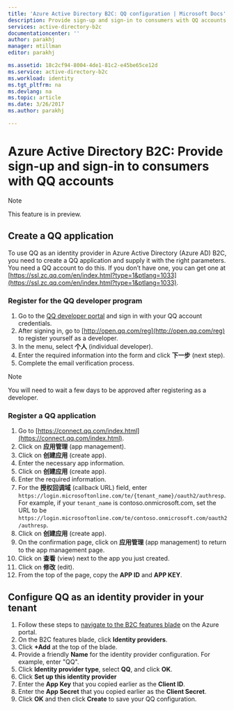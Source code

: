 ```yaml
---
title: 'Azure Active Directory B2C: QQ configuration | Microsoft Docs'
description: Provide sign-up and sign-in to consumers with QQ accounts in your applications that are secured by Azure Active Directory B2C.
services: active-directory-b2c
documentationcenter: ''
author: parakhj
manager: mtillman
editor: parakhj

ms.assetid: 18c2cf94-8004-4de1-81c2-e45be65ce12d
ms.service: active-directory-b2c
ms.workload: identity
ms.tgt_pltfrm: na
ms.devlang: na
ms.topic: article
ms.date: 3/26/2017
ms.author: parakhj

---
```

# Azure Active Directory B2C: Provide sign-up and sign-in to consumers with QQ accounts

> [!NOTE]
> This feature is in preview.
> 

## Create a QQ application

To use QQ as an identity provider in Azure Active Directory (Azure AD) B2C, you need to create a QQ application and supply it with the right parameters. You need a QQ account to do this. If you don’t have one, you can get one at [https://ssl.zc.qq.com/en/index.html?type=1&ptlang=1033](https://ssl.zc.qq.com/en/index.html?type=1&ptlang=1033).

### Register for the QQ developer program

1. Go to the [QQ developer portal](http://open.qq.com) and sign in with your QQ account credentials.
2. After signing in, go to [http://open.qq.com/reg](http://open.qq.com/reg) to register yourself as a developer.
3. In the menu, select **个人** (individual developer).
4. Enter the required information into the form and click **下一步** (next step).
5. Complete the email verification process.

> [!NOTE]
> You will need to wait a few days to be approved after registering as a developer. 

### Register a QQ application

1. Go to [https://connect.qq.com/index.html](https://connect.qq.com/index.html).
2. Click on **应用管理** (app management).
3. Click on **创建应用** (create app).
4. Enter the necessary app information.
5. Click on **创建应用** (create app).
6. Enter the required information.
7. For the **授权回调域** (callback URL) field, enter `https://login.microsoftonline.com/te/{tenant_name}/oauth2/authresp`. For example, if your `tenant_name` is contoso.onmicrosoft.com, set the URL to be `https://login.microsoftonline.com/te/contoso.onmicrosoft.com/oauth2/authresp`.
8. Click on **创建应用** (create app).
9. On the confirmation page, click on **应用管理** (app management) to return to the app management page.
10. Click on **查看** (view) next to the app you just created.
11. Click on **修改** (edit).
12. From the top of the page, copy the **APP ID** and **APP KEY**.

## Configure QQ as an identity provider in your tenant
1. Follow these steps to [navigate to the B2C features blade](active-directory-b2c-app-registration.md#navigate-to-b2c-settings) on the Azure portal.
2. On the B2C features blade, click **Identity providers**.
3. Click **+Add** at the top of the blade.
4. Provide a friendly **Name** for the identity provider configuration. For example, enter "QQ".
5. Click **Identity provider type**, select **QQ**, and click **OK**.
6. Click **Set up this identity provider**
7. Enter the **App Key** that you copied earlier as the **Client ID**.
8. Enter the **App Secret** that you copied earlier as the **Client Secret**.
9. Click **OK** and then click **Create** to save your QQ configuration.

